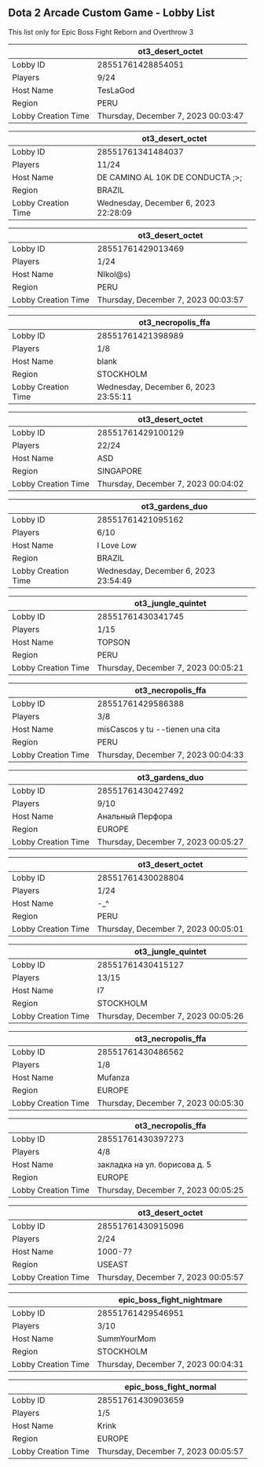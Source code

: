 ## Dota 2 Arcade Custom Game - Lobby List

This list only for Epic Boss Fight Reborn and Overthrow 3

|  | ot3_desert_octet |
| ------ | ------ |
| Lobby ID | 28551761428854051 |
| Players | 9/24 |
| Host Name | TesLaGod |
| Region | PERU |
| Lobby Creation Time | Thursday, December 7, 2023 00:03:47 |


|  | ot3_desert_octet |
| ------ | ------ |
| Lobby ID | 28551761341484037 |
| Players | 11/24 |
| Host Name | DE CAMINO AL 10K DE CONDUCTA ;>; |
| Region | BRAZIL |
| Lobby Creation Time | Wednesday, December 6, 2023 22:28:09 |


|  | ot3_desert_octet |
| ------ | ------ |
| Lobby ID | 28551761429013469 |
| Players | 1/24 |
| Host Name | NIkol@s) |
| Region | PERU |
| Lobby Creation Time | Thursday, December 7, 2023 00:03:57 |


|  | ot3_necropolis_ffa |
| ------ | ------ |
| Lobby ID | 28551761421398989 |
| Players | 1/8 |
| Host Name | blank |
| Region | STOCKHOLM |
| Lobby Creation Time | Wednesday, December 6, 2023 23:55:11 |


|  | ot3_desert_octet |
| ------ | ------ |
| Lobby ID | 28551761429100129 |
| Players | 22/24 |
| Host Name | ASD |
| Region | SINGAPORE |
| Lobby Creation Time | Thursday, December 7, 2023 00:04:02 |


|  | ot3_gardens_duo |
| ------ | ------ |
| Lobby ID | 28551761421095162 |
| Players | 6/10 |
| Host Name | I Love Low |
| Region | BRAZIL |
| Lobby Creation Time | Wednesday, December 6, 2023 23:54:49 |


|  | ot3_jungle_quintet |
| ------ | ------ |
| Lobby ID | 28551761430341745 |
| Players | 1/15 |
| Host Name | TOPSON |
| Region | PERU |
| Lobby Creation Time | Thursday, December 7, 2023 00:05:21 |


|  | ot3_necropolis_ffa |
| ------ | ------ |
| Lobby ID | 28551761429586388 |
| Players | 3/8 |
| Host Name | misCascos y tu --tienen una cita |
| Region | PERU |
| Lobby Creation Time | Thursday, December 7, 2023 00:04:33 |


|  | ot3_gardens_duo |
| ------ | ------ |
| Lobby ID | 28551761430427492 |
| Players | 9/10 |
| Host Name | Анальный Перфора |
| Region | EUROPE |
| Lobby Creation Time | Thursday, December 7, 2023 00:05:27 |


|  | ot3_desert_octet |
| ------ | ------ |
| Lobby ID | 28551761430028804 |
| Players | 1/24 |
| Host Name | -_^ |
| Region | PERU |
| Lobby Creation Time | Thursday, December 7, 2023 00:05:01 |


|  | ot3_jungle_quintet |
| ------ | ------ |
| Lobby ID | 28551761430415127 |
| Players | 13/15 |
| Host Name | I7 |
| Region | STOCKHOLM |
| Lobby Creation Time | Thursday, December 7, 2023 00:05:26 |


|  | ot3_necropolis_ffa |
| ------ | ------ |
| Lobby ID | 28551761430486562 |
| Players | 1/8 |
| Host Name | Mufanza |
| Region | EUROPE |
| Lobby Creation Time | Thursday, December 7, 2023 00:05:30 |


|  | ot3_necropolis_ffa |
| ------ | ------ |
| Lobby ID | 28551761430397273 |
| Players | 4/8 |
| Host Name | закладка на ул. борисова д. 5 |
| Region | EUROPE |
| Lobby Creation Time | Thursday, December 7, 2023 00:05:25 |


|  | ot3_desert_octet |
| ------ | ------ |
| Lobby ID | 28551761430915096 |
| Players | 2/24 |
| Host Name | 1000-7? |
| Region | USEAST |
| Lobby Creation Time | Thursday, December 7, 2023 00:05:57 |


|  | epic_boss_fight_nightmare |
| ------ | ------ |
| Lobby ID | 28551761429546951 |
| Players | 3/10 |
| Host Name | SummYourMom |
| Region | STOCKHOLM |
| Lobby Creation Time | Thursday, December 7, 2023 00:04:31 |


|  | epic_boss_fight_normal |
| ------ | ------ |
| Lobby ID | 28551761430903659 |
| Players | 1/5 |
| Host Name | Krink |
| Region | EUROPE |
| Lobby Creation Time | Thursday, December 7, 2023 00:05:57 |


